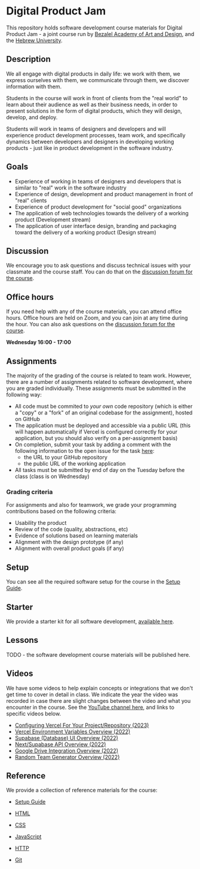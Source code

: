 # Digital Product Jam

This repository holds software development course materials for Digital Product Jam - a joint course run by [Bezalel Academy of Art and Design](https://www.bezalel.ac.il/en), and the [Hebrew University](https://www.google.com/search?client=safari&rls=en&q=hebrew+universoity&ie=UTF-8&oe=UTF-8).

## Description

We all engage with digital products in daily life: we work with them, we express ourselves with them, we communicate through them, we discover information with them.

Students in the course will work in front of clients from the "real world" to learn about their audience as well as their business needs, in order to present solutions in the form of digital products, which they will design, develop, and deploy.

Students will work in teams of designers and developers and will experience product development processes, team work, and specifically dynamics between developers and designers in developing working products - just like in product development in the software industry.

## Goals

- Experience of working in teams of designers and developers that is similar to "real" work in the software industry
- Experience of design, development and product management in front of "real" clients
- Experience of product development for "social good" organizations
- The application of web technologies towards the delivery of a working product (Development stream)
- The application of user interface design, branding and packaging toward the delivery of a working product (Design stream)

## Discussion

We encourage you to ask questions and discuss technical issues with your classmate and the course staff. You can do that on the
[discussion forum for the course](https://github.com/digital-product-jam-2024/course/discussions).

## Office hours

If you need help with any of the course materials, you can attend office hours. Office hours are held on Zoom, and you can join at any time during the hour. You can also ask questions on the [discussion forum for the course](https://github.com/digital-product-jam-2024/course/discussions).

**Wednesday 16:00 - 17:00**

## Assignments

The majority of the grading of the course is related to team work. However, there are a number of assignments related to software development, where you are graded individually. These assignments must be submitted in the following way:

- All code must be commited to *your own* code repository (which is either a "copy" or a "fork" of an original codebase for the assignment), hosted on GitHub
- The application must be deployed and accessible via a public URL (this will happen automatically if Vercel is configured correctly for your application, but you should also verify on a per-assignment basis)
- On completion, submit your task by adding a comment with the following information to the open issue for the task [here](https://github.com/digital-product-jam-2024/course/issues):
  - the URL to your GitHub repository
  - the public URL of the working application
- All tasks must be submitted by end of day on the Tuesday before the class (class is on Wednesday)

### Grading criteria

For assignments and also for teamwork, we grade your programming contributions based on the following criteria:

- Usability the product
- Review of the code (quality, abstractions, etc)
- Evidence of solutions based on learning materials
- Alignment with the design prototype (if any)
- Alignment with overall product goals (if any)

## Setup

You can see all the required software setup for the course in the [Setup Guide](./reference/setup.md).

## Starter

We provide a starter kit for all software development, [available here](https://github.com/digital-product-jam-2024/starter-kit).

## Lessons

TODO - the software development course materials will be published here.

## Videos

We have some videos to help explain concepts or integrations that we don't get time to cover in detail in class. We indicate the year the video was recorded in case there are slight changes between the video and what you encounter in the course. See the [YouTube channel here](https://www.youtube.com/channel/UC9YmdWJs-bRo4lZX8WaanNw), and links to specific videos below.

- [Configuring Vercel For Your Project/Repository (2023)](https://youtu.be/wBDSPLGXgok)
- [Vercel Environment Variables Overview (2022)](https://youtu.be/qHtbwt_Tk6Y)
- [Supabase (Database) UI Overview (2022)](https://youtu.be/idNq2M7EhZs)
- [Next/Supabase API Overview (2022)](https://youtu.be/N4Oc7OMuBqw)
- [Google Drive Integration Overview (2022)](https://youtu.be/4RjImTNU2ZA)
- [Random Team Generator Overview (2022)](https://youtu.be/Kxd6vByPQIw)


## Reference

We provide a collection of reference materials for the course:

- [Setup Guide](./reference/setup.md)

- [HTML](./reference/html.md)
- [CSS](./reference/css.md)
- [JavaScript](./reference/javascript.md)
- [HTTP](./reference/http.md)

- [Git](./reference/git.md)
